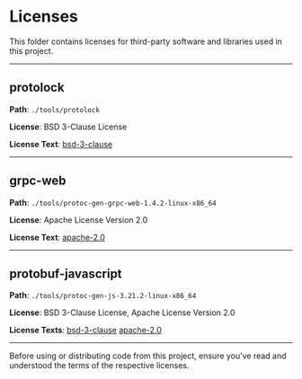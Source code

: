 # Licenses

This folder contains licenses for third-party software and libraries used in this project.

---

## protolock

**Path**: `./tools/protolock`

**License**: BSD 3-Clause License

**License Text**: [bsd-3-clause](bsd-3-clause)

---

## grpc-web

**Path**: `./tools/protoc-gen-grpc-web-1.4.2-linux-x86_64`

**License**: Apache License Version 2.0

**License Text**: [apache-2.0](apache-2.0)

---
## protobuf-javascript

**Path**: `./tools/protoc-gen-js-3.21.2-linux-x86_64`

**License**: BSD 3-Clause License, Apache License Version 2.0

**License Texts**: [bsd-3-clause](bsd-3-clause) [apache-2.0](apache-2.0)

---

Before using or distributing code from this project, ensure you've read and understood the terms of the respective licenses.
